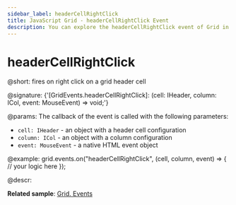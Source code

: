 ```yaml
---
sidebar_label: headerCellRightClick
title: JavaScript Grid - headerCellRightClick Event 
description: You can explore the headerCellRightClick event of Grid in the documentation of the DHTMLX JavaScript UI library. Browse developer guides and API reference, try out code examples and live demos, and download a free 30-day evaluation version of DHTMLX Suite.
---
```


# headerCellRightClick

@short: fires on right click on a grid header cell

@signature: {'[GridEvents.headerCellRightClick]: (cell: IHeader, column: ICol, event: MouseEvent) => void;'}

@params:
The callback of the event is called with the following parameters:

- `cell: IHeader` - an object with a header cell configuration
- `column: ICol` - an object with a column configuration
- `event: MouseEvent` - a native HTML event object

@example:
grid.events.on("headerCellRightClick", (cell, column, event) => {
    // your logic here
});

@descr:

**Related sample**: [Grid. Events](https://snippet.dhtmlx.com/9zeyp4ds)
